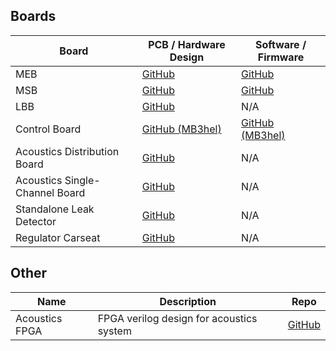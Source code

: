 
## Boards

| Board                          | PCB / Hardware Design             | Software / Firmware             |
| ------------------------------ | --------------------------------- | ------------------------------- |
| MEB                            | [GitHub](https://github.com/ncsurobotics/SW8E-MEB) | [GitHub](https://github.com/ncsurobotics/SW8E-MEB-Software) |
| MSB                            | [GitHub](https://github.com/ncsurobotics/SW8E-MSB) | [GitHub](https://github.com/ncsurobotics/SW8E-MSB-Software) |
| LBB                            | [GitHub](https://github.com/ncsurobotics/SW8E-Load-Balancing-Board) | N/A |
| Control Board                  | [GitHub (MB3hel)](https://github.com/MB3hel/AUVControlBoard/) | [GitHub (MB3hel)](https://github.com/MB3hel/AUVControlBoard/) |
| Acoustics Distribution Board   | [GitHub](https://github.com/ncsurobotics/SW8E-AcousticsDistributionBoard) | N/A |
| Acoustics Single-Channel Board | [GitHub](https://github.com/ncsurobotics/SW8A-Single-Channel-Board/) | N/A |
| Standalone Leak Detector       | [GitHub](https://github.com/ncsurobotics/SW8E-StandaloneLeakDetector) | N/A |
| Regulator Carseat              | [GitHub](https://github.com/ncsurobotics/SW8E-Regulator-Carseat) | N/A |

## Other

| Name             | Description                                      | Repo            |
| ---------------- | ------------------------------------------------ | --------------- |
| Acoustics FPGA   | FPGA verilog design for acoustics system         | [GitHub](https://github.com/ncsurobotics/SW8A-AcousticsFPGA) |